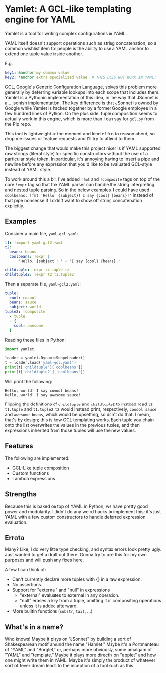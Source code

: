 # Yamlet: A GCL-like templating engine for YAML

Yamlet is a tool for writing complex configurations in YAML.

YAML itself doesn't support operations such as string concatenation,
so a common wishlist item for people is the ability to use a YAML anchor
to extend one tuple value inside another.

E.g.
```yaml
key1: &anchor my common value
key2: *anchor extra specialized value  # THIS DOES NOT WORK IN YAML!
```

GCL, Google's Generic Configuration Language, solves this problem more
generally by deferring variable lookups into each scope that includes
them. Yamlet is a Pythonic implementation of this idea, in the way that
JSonnet is a... jsonish implementation. The key difference is that JSonnet
is owned by Google while Yamlet is hacked together by a former Google
employee in a few hundred lines of Python. On the plus side, tuple
composition seems to actually work in this engine, which is more than
I can say for `gcl.py` from the Pip repo.

This tool is lightweight at the moment and kind of fun to reason about,
so drop me issues or feature requests and I'll try to attend to them.

The biggest change that would make this project nicer is if YAML supported
raw strings (literal style) for specific constructors without the use of a
particular style token. In particular, it's annoying having to insert a
pipe and newline before any expression that you'd like to be evaluated
GCL-style instead of YAML style.

To work around this a bit, I've added `!fmt` and `!composite` tags on top of
the core `!expr` tag so that the YAML parser can handle the string interpreting
and nested tuple parsing. So in the below examples, I could have used
`coolbeans: !fmt 'Hello, {subject}! I say {cool} {beans}!'` instead of that
pipe nonsense if I didn't want to show off string concatenation explicitly.

## Examples
Consider a main file, `yaml-gcl.yaml`:
```yaml
t1: !import yaml-gcl2.yaml
t2:
  beans: beans
  coolbeans: !expr |
      'Hello, {subject}! ' + 'I say {cool} {beans}!'

childtuple: !expr t1.tuple t2
childtuple2: !expr t2 t1.tuple2
```

Then a separate file, `yaml-gcl2.yaml`:
```yaml
tuple:
  cool: cooool
  beans: sauce
  subject: world
tuple2: !composite
  - tuple
  - {
    cool: awesome
  }
```

Reading these files in Python:
```python
import yamlet

loader = yamlet.DynamicScopeLoader()
t = loader.load('yaml-gcl.yaml')
print(t['childtuple']['coolbeans'])
print(t['childtuple2']['coolbeans'])
```

Will print the following:
```
Hello, world! I say cooool beans!
Hello, world! I say awesome sauce!
```

Flipping the definitions of `childtuple` and `childtuple2` to instead read
`t2 t1.tuple` and `t1.tuple2 t2` would instead print, respectively,
`cooool sauce` and `awesome beans`, which would be upsetting, so don't do that.
I mean, that's by design; this is how GCL templating works. Each tuple you
chain onto the list overwrites the values in the previous tuples, and then
expressions inherited from those tuples will use the new values.


## Features
The following are implemented:
- GCL-Like tuple composition
- Custom functions
- Lambda expressions

## Strengths
Because this is baked on top of YAML in Python, we have pretty good power and
modularity. I didn't do any weird hacks to implement this; it's just YAML with
a few custom constructors to handle deferred expression evaluation.

## Errata
Many? Like, I do very little type checking, and syntax errors look pretty ugly.
Just wanted to get a draft out there. Gonna try to use this for my own purposes
and will push any fixes here.

A few I can think of:
- Can't currently declare more tuples with {} in a raw expression.
- No assertions.
- Support for "external" and "null" in expressions
  - "external" evaluates to external in any operation.
  - "null" erases a key from a tuple, omitting it in compositing operations
    unless it is added afterward.
- More builtin functions (`substr`, `tail`, ...)

## What's in a name?
Who knows! Maybe it plays on "JSonnet" by building a sort of Shakespearean motif
around the name "Hamlet." Maybe it's a Portmanteau of "YAML" and "Borglet," or,
perhaps more obviously, some amalgam of "YAML" and "template."
Maybe it plays more directly on "applet" and how one might write them in YAML.
Maybe it's simply the product of whatever sort of fever dream leads to the
inception of a tool such as this.
